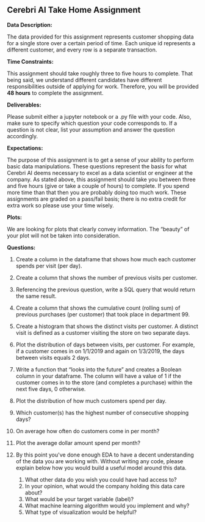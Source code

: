 ##                 Cerebri AI Take Home Assignment

 

**Data Description:**

The data provided for this assignment represents customer shopping data for a single store over a certain period of time. Each unique id represents a different customer, and every row is a separate transaction.

 

**Time Constraints:**

This assignment should take roughly three to five hours to complete. That being said, we understand different candidates have different responsibilities outside of applying for work. Therefore, you will be provided **48 hours** to complete the assignment.

 

**Deliverables:**

Please submit either a jupyter notebook or a .py file with your code. Also, make sure to specify which question your code corresponds to. If a question is not clear, list your assumption and answer the question accordingly.

 

**Expectations:**

The purpose of this assignment is to get a sense of your ability to perform basic data manipulations. These questions represent the basis for what Cerebri AI deems necessary to excel as a data scientist or engineer at the company. As stated above, this assignment should take you between three and five hours (give or take a couple of hours) to complete. If you spend more time than that then you are probably doing too much work. These assignments are graded on a pass/fail basis; there is no extra credit for extra work so please use your time wisely.

 

**Plots:**

We are looking for plots that clearly convey information. The “beauty” of your plot will not be taken into consideration.

 

**Questions:**

1. Create a column in the dataframe that shows how much each customer spends per visit (per day).

2. Create a column that shows the number of previous visits per customer. 

3. Referencing the previous question, write a SQL query that would return the same result.

4. Create a column that shows the cumulative count (rolling sum) of previous purchases (per customer) that took place in department 99.

5. Create a histogram that shows the distinct visits per customer. A distinct visit is defined as a customer visiting the store on two separate days.

6. Plot the distribution of days between visits, per customer. For example, if a customer comes in on 1/1/2019 and again on 1/3/2019, the days between visits equals 2 days.
    
7. Write a function that “looks into the future” and creates a Boolean column in your dataframe. The column will have a value of 1 if the customer comes in to the store (and completes a purchase) within the next five days, 0 otherwise.

8. Plot the distribution of how much customers spend per day.

9. Which customer(s) has the highest number of consecutive shopping days?

10. On average how often do customers come in per month?

11. Plot the average dollar amount spend per month?

12. By this point you've done enough EDA to have a decent understanding of the data you are working with. Without writing any code, please explain below how you would build a useful model around this data. 
    1. What other data do you wish you could have had access to?
    2. In your opinion, what would the company holding this data care about?
    3. What would be your target variable (label)?
    4. What machine learning algorithm would you implement and why?
    5. What type of visualization would be helpful?
